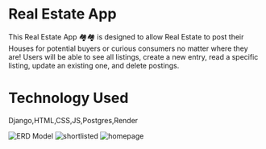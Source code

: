 # Real Estate App
This Real Estate App 🏘️🏘️ is designed to allow Real Estate to post their Houses for potential buyers or curious consumers no matter where they are! Users will be able to see all listings, create a new entry, read a specific listing, update an existing one, and delete postings.

# Technology Used 
Django,HTML,CSS,JS,Postgres,Render

![ERD Model](https://github.com/mustafacev/mustafacev/assets/122946494/ad529628-00ba-4f28-b1b5-d40966c131ac)
![shortlisted](https://github.com/mustafacev/mustafacev/assets/122946494/b9c5b7e5-10c1-4444-8e27-3b1dd24c3e2d)
![homepage](https://github.com/mustafacev/mustafacev/assets/122946494/47454827-b09f-4420-b0d1-4f1866cbdec6)
